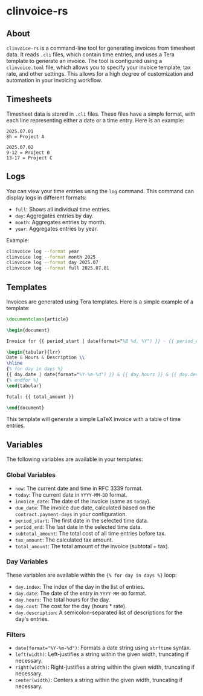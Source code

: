 # clinvoice-rs

## About

`clinvoice-rs` is a command-line tool for generating invoices from timesheet data. It reads `.cli` files, which contain time entries, and uses a Tera template to generate an invoice. The tool is configured using a `clinvoice.toml` file, which allows you to specify your invoice template, tax rate, and other settings. This allows for a high degree of customization and automation in your invoicing workflow.

## Timesheets

Timesheet data is stored in `.cli` files. These files have a simple format, with each line representing either a date or a time entry. Here is an example:

```
2025.07.01
8h = Project A

2025.07.02
9-12 = Project B
13-17 = Project C
```

## Logs

You can view your time entries using the `log` command. This command can display logs in different formats:

*   `full`: Shows all individual time entries.
*   `day`: Aggregates entries by day.
*   `month`: Aggregates entries by month.
*   `year`: Aggregates entries by year.

Example:

```bash
clinvoice log --format year
clinvoice log --format month 2025
clinvoice log --format day 2025.07
clinvoice log --format full 2025.07.01
```

## Templates

Invoices are generated using Tera templates. Here is a simple example of a template:

```latex
\documentclass{article}

\begin{document}

Invoice for {{ period_start | date(format="%B %d, %Y") }} - {{ period_end | date(format="%B %d, %Y") }}

\begin{tabular}{lrr}
Date & Hours & Description \\
\hline
{% for day in days %}
{{ day.date | date(format="%Y-%m-%d") }} & {{ day.hours }} & {{ day.description }} \\
{% endfor %}
\end{tabular}

Total: {{ total_amount }}

\end{document}
```

This template will generate a simple LaTeX invoice with a table of time entries.

## Variables

The following variables are available in your templates:

### Global Variables

*   `now`: The current date and time in RFC 3339 format.
*   `today`: The current date in `YYYY-MM-DD` format.
*   `invoice_date`: The date of the invoice (same as `today`).
*   `due_date`: The invoice due date, calculated based on the `contract.payment-days` in your configuration.
*   `period_start`: The first date in the selected time data.
*   `period_end`: The last date in the selected time data.
*   `subtotal_amount`: The total cost of all time entries before tax.
*   `tax_amount`: The calculated tax amount.
*   `total_amount`: The total amount of the invoice (subtotal + tax).

### Day Variables

These variables are available within the `{% for day in days %}` loop:

*   `day.index`: The index of the day in the list of entries.
*   `day.date`: The date of the entry in `YYYY-MM-DD` format.
*   `day.hours`: The total hours for the day.
*   `day.cost`: The cost for the day (hours * rate).
*   `day.description`: A semicolon-separated list of descriptions for the day's entries.

### Filters

*   `date(format="%Y-%m-%d")`: Formats a date string using `strftime` syntax.
*   `left(width)`: Left-justifies a string within the given width, truncating if necessary.
*   `right(width)`: Right-justifies a string within the given width, truncating if necessary.
*   `center(width)`: Centers a string within the given width, truncating if necessary.

